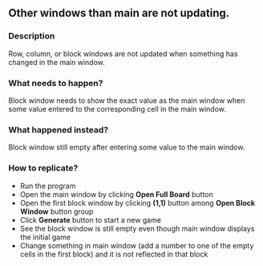 ## Other windows than main are not updating.

### Description
Row, column, or block windows are not updated when something has changed in the main window.

### What needs to happen?
Block window needs to show the exact value as the main window when some value entered to the corresponding cell in the main window.

### What happened instead?
Block window still empty after entering some value to the main window.

### How to replicate?

- Run the program
- Open the main window by clicking **Open Full Board** button
- Open the first block window by clicking **(1,1)** button among **Open Block Window** button group
- Click **Generate** button to start a new game
- See the block window is still empty even though main window displays the initial game
- Change something in main window (add a number to one of the empty cells in the first block) and it is not reflected in that block
